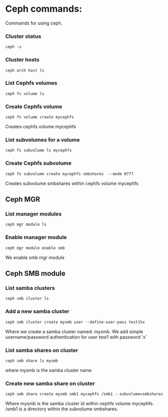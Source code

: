 # Ceph commands:

Commands for using ceph.

### Cluster status
```
ceph -s
```

### Cluster hosts
```
ceph orch host ls
```

### List Cephfs volumes
```
ceph fs volume ls
```

### Create Cephfs volume
```
ceph fs volume create mycephfs
```
Creates cephfs volume mycephfs

### List subvolumes for a volume
```
ceph fs subvolume ls mycephfs
```

### Create Cephfs subvolume
```
ceph fs subvolume create mycephfs smbshares  --mode 0777 
```
Creates subvolume smbshares within cephfs volume mycephfs

## Ceph MGR

### List manager modules
```
ceph mgr module ls
```

### Enable manager module
```
ceph mgr module enable smb
```
We enable smb mgr module

## Ceph SMB module

### List samba clusters
```
ceph smb cluster ls
```

### Add a new samba cluster
```
ceph smb cluster create mysmb user --define-user-pass test1%x
```
Where we create a samba cluster named: mysmb. We add simple username/password authentication for user test1 with password 'x'

### List samba shares on cluster
```
ceph smb share ls mysmb
```
where mysmb is the samba cluster name

### Create new samba share on cluster
```
ceph smb share create mysmb smb1 mycephfs /smb1 --subvolume=smbshares
```
Where mysmb is the samba cluster id within cephfs volume mycephfs.
/smb1 is a directory within the subvolume smbshares.
